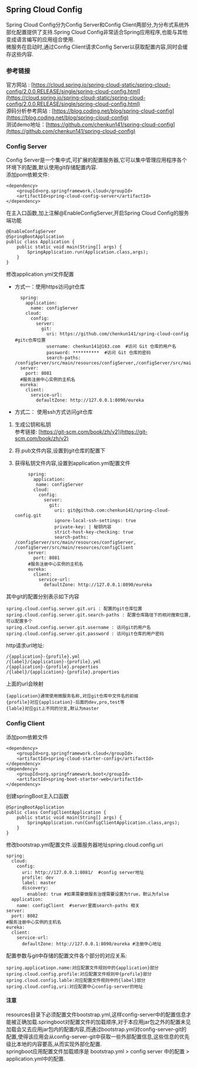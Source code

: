## Spring Cloud Config ##

Spring Cloud Config分为Config Server和Config Client两部分,为分布式系统外部化配置提供了支持.Spring Cloud Config非常适合Spring应用程序,也能与其他变成语言编写的应用组合使用.  
  微服务在启动时,通过Config Client请求Config Server以获取配置内容,同时会缓存这些内容.
### 参考链接 ###
官方网站 : [https://cloud.spring.io/spring-cloud-static/spring-cloud-config/2.0.0.RELEASE/single/spring-cloud-config.html](https://cloud.spring.io/spring-cloud-static/spring-cloud-config/2.0.0.RELEASE/single/spring-cloud-config.html)   
源码分析参考网站 : [https://blog.coding.net/blog/spring-cloud-config](https://blog.coding.net/blog/spring-cloud-config)   
测试demo地址：[https://github.com/chenkun141/spring-cloud-config](https://github.com/chenkun141/spring-cloud-config)  
### Config Server ###
  Config Server是一个集中式,可扩展的配置服务器,它可以集中管理应用程序各个环境下的配置,默认使用git存储配置内容.  
  添加pom依赖文件:

	<dependency>
        <groupId>org.springframework.cloud</groupId>
        <artifactId>spring-cloud-config-server</artifactId>
    </dependency>
	
	
在主入口函数,加上注解@EnableConfigServer,开启Spring Cloud Config的服务端功能

	@EnableConfigServer
	@SpringBootApplication
	public class Application {
	    public static void main(String[] args) {
	        SpringApplication.run(Application.class,args);
	    }
	}
修改application.yml文件配置  

- 方式一：使用https访问git仓库
	
		spring:
		  application:
		    name: configServer
		  cloud:
		    config:
		      server:
		        git:
		          uri: https://github.com/chenkun141/spring-cloud-config #gitc仓库位置
		          username: chenkun141@163.com  #访问 Git 仓库的用户名
		          password: **********  #访问 Git 仓库的密码
		          search-paths:  /configServer/src/main/resources/configServer,/configServer/src/main/resources/configClient
		server:
		  port: 8081
		#服务注册中心实例的主机名
		eureka:
		  client:
		    service-url:
		      defaultZone: http://127.0.0.1:8090/eureka
- 方式二： 使用ssh方式访问git仓库

1. 生成公钥和私钥  
参考链接: [https://git-scm.com/book/zh/v2](https://git-scm.com/book/zh/v2)  
2. 将.pub文件内容,设置到git仓库的配置下
3. 获得私钥文件内容,设置到application.yml配置文件

			spring:
			  application:
			   name: configServer
			  cloud:
			    config:
			      server:
			        git:
			          uri: git@github.com:chenkun141/spring-cloud-config.git 
			          ignore-local-ssh-settings: true
			          private-key: | 秘钥内容
					  strict-host-key-checking: true
			          search-paths:  /configServer/src/main/resources/configServer, /configServer/src/main/resources/configClient
			server:
			  port: 8081
			#服务注册中心实例的主机名
			eureka:
			  client:
			    service-url:
			      defaultZone: http://127.0.0.1:8090/eureka

其中git的配置分别表示如下内容

	spring.cloud.config.server.git.uri : 配置的git仓库位置
	spring.cloud.config.server.git.search-paths : 配置仓库路径下的相对搜索位置,可以配置多个
	spring.cloud.config.server.git.username : 访问git的用户名
	spring.cloud.config.server.git.password : 访问git仓库的用户密码
http请求url地址:
	
	/{application}-{profile}.yml
	/{label}/{application}-{profile}.yml
	/{application}-{profile}.properties
	/{label}/{application}-{profile}.properties
上面的url会映射

	{application}通常使用微服务名称,对应git仓库中文件名的前缀
	{profile}对应{application}-后面的dev,pro,test等
	{lable}对应git上不同的分支,默认为master

### Config Client ###
添加pom依赖文件

	<dependency>
        <groupId>org.springframework.cloud</groupId>
        <artifactId>spring-cloud-starter-config</artifactId>
    </dependency>
	<dependency>
        <groupId>org.springframework.boot</groupId>
        <artifactId>spring-boot-starter-web</artifactId>
    </dependency>
	
创建springBoot主入口函数

	@SpringBootApplication
	public class ConfigClientApplication {
	    public static void main(String[] args) {
	        SpringApplication.run(ConfigClientApplication.class,args);
	    }		
	}

修改bootstrap.yml配置文件.设置服务器地址spring.cloud.config.uri

	spring:
	  cloud:
	    config:
	      uri: http://127.0.0.1:8081/  #config server地址
	      profile: dev
	      label: master
	      discovery:
	        enabled: true #如果需要做服务治理需要设置为true，默认为false
	  application:
	    name: configClient  #server里面search-paths 相关
	server:
	  port: 8082
	#服务注册中心实例的主机名
	eureka:
	  client:
	    service-url:
	      defaultZone: http://127.0.0.1:8090/eureka #注册中心地址
配置参数与git中存储的配置文件各个部分的对应关系:
	
	spring.applicatiopn.name:对应配置文件规则中的{application}部分
	spring.cloud.config.profile:对应配置文件规则中{profile}部分
	spring.cloud.config.lable:对应配置文件规则中的{label}部分
	spring.cloud.config,uri:对应配置中心config-server的地址

#### **注意** ####
resources目录下必须配置文件bootstrap.yml,这样config-server中的配置信息才能被正确加载.springboot对配置文件的加载顺序,对于本应用jar包之外的配置未见加载会又去应用jar包内的配置内容,而通过bootstrap.yml对config-server-git的配置,使得该应用会从config-server-git中获取一些外部配置信息,这些信息的优先级比本地的内容要高,从而实现外部化配置.  
springboot应用配置文件加载顺序是 bootstrap.yml > config server 中的配置 > application.yml中的配置.






